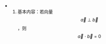 - 1. 基本内容：若向量$$\overrightarrow{a}\ \bot\ \overrightarrow{b}$$，则$$\overrightarrow{a}\ \cdot\ \overrightarrow{b}\ =\ 0$$
